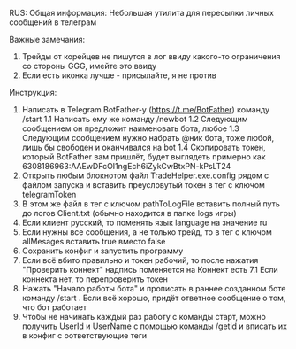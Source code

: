 RUS:
Общая информация:
Небольшая утилита для пересылки личных сообщений в телеграм

Важные замечания:
1. Трейды от корейцев не пишутся в лог ввиду какого-то ограничения со стороны GGG, имейте это ввиду
2. Если есть иконка лучше - присылайте, я не против

Инструкция:
1. Написать в Telegram BotFather-у (https://t.me/BotFather) команду /start
   1.1 Написать ему же команду /newbot
   1.2 Следующим сообщением он предложит наименовать бота, любое
   1.3 Следующим сообщением нужно набрать @ник бота, тоже любой, лишь бы свободен и оканчивался на bot
   1.4 Скопировать токен, который BotFather вам пришлёт, будет выглядеть примерно как 6308186963:AAEwDFcOI1ngEch6iZykCwBtxPN-kPsLT24
2. Открыть любым блокнотом файл TradeHelper.exe.config рядом с файлом запуска и вставить преусловутый токен в тег с ключом telegramToken
3. В этом же файл в тег с ключом pathToLogFile вставить полный путь до логов Client.txt (обычно находится в папке logs игры)
4. Если клиент русский, то поменять язык language на значение ru
5. Если нужны все сообщения, а не только трейд, то в тег с ключом allMesages вставить true вместо false
6. Сохранить конфиг и запустить программу
7. Если всё вбито правильно и токен рабочий, то после нажатия "Проверить коннект" надпись поменяется на Коннект есть
   7.1 Если коннекта нет, то перепроверить токен
9. Нажать "Начало работы бота" и прописать в раннее созданном боте команду /start . Если всё хорошо, придёт ответное сообщение о том, что бот работает
10. Чтобы не начинать каждый раз работу с команды старт, можно получить UserId и UserName с помощью команды /getid и вписать их в конфиг с оответствующие теги
